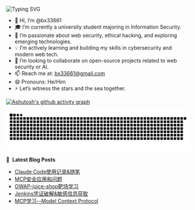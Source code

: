 ![Typing SVG](https://readme-typing-svg.demolab.com/?lines=I'm+BX)

- 👋 Hi, I’m @bx33661  
- 🎓 I’m currently a university student majoring in Information Security.  
- 🔐 I’m passionate about web security, ethical hacking, and exploring emerging technologies.  
- 💡 I’m actively learning and building my skills in cybersecurity and modern web tech.  
- 🤝 I’m looking to collaborate on open-source projects related to web security or AI.  
- 📫 Reach me at: bx33661@gmail.com  
- 😄 Pronouns: He/Him  
- ⚡ Let’s witness the stars and the sea together.  


[![Ashutosh's github activity graph](https://github-readme-activity-graph.vercel.app/graph?username=bx33661&bg_color=fffff0&color=708090&line=24292e&point=24292e&area=true&hide_border=true)](https://github.com/ashutosh00710/github-readme-activity-graph)


<picture>
  <source media="(prefers-color-scheme: dark)" srcset="https://raw.githubusercontent.com/bx33661/bx33661/output/github-contribution-grid-snake-dark.svg">
  <source media="(prefers-color-scheme: light)" srcset="https://raw.githubusercontent.com/bx33661/bx33661/output/github-contribution-grid-snake.svg">
  <img alt="github contribution grid snake animation" src="https://raw.githubusercontent.com/bx33661/bx33661/output/github-contribution-grid-snake.svg">
</picture>

📕 &nbsp;**Latest Blog Posts**
<!-- BLOG-POST-LIST:START -->
- [Claude Code使用记录&amp;随笔](https://www.bx33661.com/blog/claude-code/)
- [MCP安全应用和问题](https://www.bx33661.com/blog/mcp-security/)
- [OWAP-juice-shop靶场学习](https://www.bx33661.com/blog/juice-shop/)
- [Jenkins凭证破解&amp;敏感信息获取](https://www.bx33661.com/blog/jenkins-credential-crack/)
- [MCP学习--Model Context Protocol](https://www.bx33661.com/blog/mcp1/)
<!-- BLOG-POST-LIST:END -->

